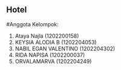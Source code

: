 ## Hotel

#Anggota Kelompok:
1. Ataya Najla (1202200158)
2. KEYSIA ALODIA B (1202204053)
3. NABIL EGAN VALENTINO (1202204302)
4. RIDA NAPISA (1202200037)
5. ORVALAMARVA (1202204249)
